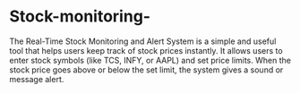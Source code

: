 # Stock-monitoring-
The Real-Time Stock Monitoring and Alert System is a simple and useful tool that helps users keep track of stock prices instantly. It allows users to enter stock symbols (like TCS, INFY, or AAPL) and set price limits. When the stock price goes above or below the set limit, the system gives a sound or message alert. 
